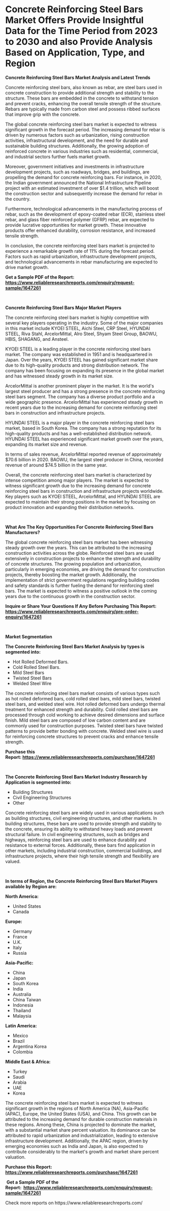 <p><h1>Concrete Reinforcing Steel Bars Market Offers Provide Insightful Data for the Time Period from 2023 to 2030 and also Provide Analysis Based on Application, Type, and Region</h1></p><p><strong>Concrete Reinforcing Steel Bars Market Analysis and Latest Trends</strong></p>
<p><p>Concrete reinforcing steel bars, also known as rebar, are steel bars used in concrete construction to provide additional strength and stability to the structure. These bars are embedded in the concrete to withstand tension and prevent cracks, enhancing the overall tensile strength of the structure. Rebars are typically made from carbon steel and possess ribbed surfaces that improve grip with the concrete.</p><p>The global concrete reinforcing steel bars market is expected to witness significant growth in the forecast period. The increasing demand for rebar is driven by numerous factors such as urbanization, rising construction activities, infrastructural development, and the need for durable and sustainable building structures. Additionally, the growing adoption of reinforced concrete in various industries such as residential, commercial, and industrial sectors further fuels market growth.</p><p>Moreover, government initiatives and investments in infrastructure development projects, such as roadways, bridges, and buildings, are propelling the demand for concrete reinforcing bars. For instance, in 2020, the Indian government announced the National Infrastructure Pipeline project with an estimated investment of over $1.4 trillion, which will boost the construction sector and subsequently increase the demand for rebar in the country.</p><p>Furthermore, technological advancements in the manufacturing process of rebar, such as the development of epoxy-coated rebar (ECR), stainless steel rebar, and glass fiber reinforced polymer (GFRP) rebar, are expected to provide lucrative opportunities for market growth. These innovative products offer enhanced durability, corrosion resistance, and increased tensile strength.</p><p>In conclusion, the concrete reinforcing steel bars market is projected to experience a remarkable growth rate of 11% during the forecast period. Factors such as rapid urbanization, infrastructure development projects, and technological advancements in rebar manufacturing are expected to drive market growth.</p></p>
<p><strong>Get a Sample PDF of the Report:&nbsp; <a href="https://www.reliableresearchreports.com/enquiry/request-sample/1647261">https://www.reliableresearchreports.com/enquiry/request-sample/1647261</a></strong></p>
<p>&nbsp;</p>
<p><strong>Concrete Reinforcing Steel Bars Major Market Players</strong></p>
<p><p>The concrete reinforcing steel bars market is highly competitive with several key players operating in the industry. Some of the major companies in this market include KYOEI STEEL, Aichi Steel, CRP Steel, HYUNDAI STEEL, Riva Stahl, ArcelorMittal, Alro Steel, Shyam Steel Group, BAOWU, HBIS, SHAGANG, and Ansteel.</p><p>KYOEI STEEL is a leading player in the concrete reinforcing steel bars market. The company was established in 1951 and is headquartered in Japan. Over the years, KYOEI STEEL has gained significant market share due to its high-quality products and strong distribution network. The company has been focusing on expanding its presence in the global market and has witnessed steady growth in its market size. </p><p>ArcelorMittal is another prominent player in the market. It is the world's largest steel producer and has a strong presence in the concrete reinforcing steel bars segment. The company has a diverse product portfolio and a wide geographic presence. ArcelorMittal has experienced steady growth in recent years due to the increasing demand for concrete reinforcing steel bars in construction and infrastructure projects. </p><p>HYUNDAI STEEL is a major player in the concrete reinforcing steel bars market, based in South Korea. The company has a strong reputation for its high-quality products and has a well-established distribution network. HYUNDAI STEEL has experienced significant market growth over the years, expanding its market size and revenue.</p><p>In terms of sales revenue, ArcelorMittal reported revenue of approximately $70.6 billion in 2020. BAOWU, the largest steel producer in China, recorded revenue of around $74.5 billion in the same year. </p><p>Overall, the concrete reinforcing steel bars market is characterized by intense competition among major players. The market is expected to witness significant growth due to the increasing demand for concrete reinforcing steel bars in construction and infrastructure projects worldwide. Key players such as KYOEI STEEL, ArcelorMittal, and HYUNDAI STEEL are expected to maintain their strong positions in the market by focusing on product innovation and expanding their distribution networks.</p></p>
<p>&nbsp;</p>
<p><strong>What Are The Key Opportunities For Concrete Reinforcing Steel Bars Manufacturers?</strong></p>
<p><p>The global concrete reinforcing steel bars market has been witnessing steady growth over the years. This can be attributed to the increasing construction activities across the globe. Reinforced steel bars are used extensively in construction projects to enhance the strength and durability of concrete structures. The growing population and urbanization, particularly in emerging economies, are driving the demand for construction projects, thereby boosting the market growth. Additionally, the implementation of strict government regulations regarding building codes and safety standards is further fueling the demand for reinforcing steel bars. The market is expected to witness a positive outlook in the coming years due to the continuous growth in the construction sector.</p></p>
<p><strong>Inquire or Share Your Questions If Any Before Purchasing This Report: <a href="https://www.reliableresearchreports.com/enquiry/pre-order-enquiry/1647261">https://www.reliableresearchreports.com/enquiry/pre-order-enquiry/1647261</a></strong></p>
<p>&nbsp;</p>
<p><strong>Market Segmentation</strong></p>
<p><strong>The Concrete Reinforcing Steel Bars Market Analysis by types is segmented into:</strong></p>
<p><ul><li>Hot Rolled Deformed Bars.</li><li>Cold Rolled Steel Bars.</li><li>Mild Steel Bars</li><li>Twisted Steel Bars</li><li>Welded Steel Wire</li></ul></p>
<p><p>The concrete reinforcing steel bars market consists of various types such as hot rolled deformed bars, cold rolled steel bars, mild steel bars, twisted steel bars, and welded steel wire. Hot rolled deformed bars undergo thermal treatment for enhanced strength and durability. Cold rolled steel bars are processed through cold working to achieve desired dimensions and surface finish. Mild steel bars are composed of low carbon content and are commonly used for construction purposes. Twisted steel bars have twisted patterns to provide better bonding with concrete. Welded steel wire is used for reinforcing concrete structures to prevent cracks and enhance tensile strength.</p></p>
<p><strong>Purchase this Report:&nbsp;<a href="https://www.reliableresearchreports.com/purchase/1647261">https://www.reliableresearchreports.com/purchase/1647261</a></strong></p>
<p>&nbsp;</p>
<p><strong>The Concrete Reinforcing Steel Bars Market Industry Research by Application is segmented into:</strong></p>
<p><ul><li>Building Structures</li><li>Civil Engineering Structures</li><li>Other</li></ul></p>
<p><p>Concrete reinforcing steel bars are widely used in various applications such as building structures, civil engineering structures, and other markets. In building structures, these bars are used to provide strength and stability to the concrete, ensuring its ability to withstand heavy loads and prevent structural failure. In civil engineering structures, such as bridges and highways, reinforcing steel bars are used to enhance durability and resistance to external forces. Additionally, these bars find application in other markets, including industrial construction, commercial buildings, and infrastructure projects, where their high tensile strength and flexibility are valued.</p></p>
<p>&nbsp;</p>
<p><strong>In terms of Region, the Concrete Reinforcing Steel Bars Market Players available by Region are:</strong></p>
<p>
    <p> <strong> North America: </strong>
        <ul>
            <li>United States</li>
            <li>Canada</li>
        </ul>
        </p> 
    <p> <strong> Europe: </strong>
        <ul>
            <li>Germany</li>
            <li>France</li>
            <li>U.K.</li>
            <li>Italy</li>
            <li>Russia</li>
        </ul>
        </p> 
    <p> <strong> Asia-Pacific: </strong>
        <ul>
            <li>China</li>
            <li>Japan</li>
            <li>South Korea</li>
            <li>India</li>
            <li>Australia</li>
            <li>China Taiwan</li>
            <li>Indonesia</li>
            <li>Thailand</li>
            <li>Malaysia</li>
        </ul>
        </p> 
    <p> <strong> Latin America: </strong>
        <ul>
            <li>Mexico</li>
            <li>Brazil</li>
            <li>Argentina Korea</li>
            <li>Colombia</li>
        </ul>
        </p> 
    <p> <strong> Middle East & Africa: </strong>
        <ul>
            <li>Turkey</li>
            <li>Saudi</li>
            <li>Arabia</li>
            <li>UAE</li>
            <li>Korea</li>
        </ul>
    </p>
    </p>
<p><p>The concrete reinforcing steel bars market is expected to witness significant growth in the regions of North America (NA), Asia-Pacific (APAC), Europe, the United States (USA), and China. This growth can be attributed to the increasing demand for durable construction materials in these regions. Among these, China is projected to dominate the market, with a substantial market share percent valuation. Its dominance can be attributed to rapid urbanization and industrialization, leading to extensive infrastructure development. Additionally, the APAC region, driven by emerging economies such as India and Japan, is also expected to contribute considerably to the market's growth and market share percent valuation.</p></p>
<p><strong>Purchase this Report: <a href="https://www.reliableresearchreports.com/purchase/1647261">https://www.reliableresearchreports.com/purchase/1647261</a></strong></p>
<p>&nbsp;<strong>Get a Sample PDF of the Report:&nbsp;&nbsp;<a href="https://www.reliableresearchreports.com/enquiry/request-sample/1647261">https://www.reliableresearchreports.com/enquiry/request-sample/1647261</a></strong></p>
<p><strong></strong></p>
<p>Check more reports on https://www.reliableresearchreports.com/</p>